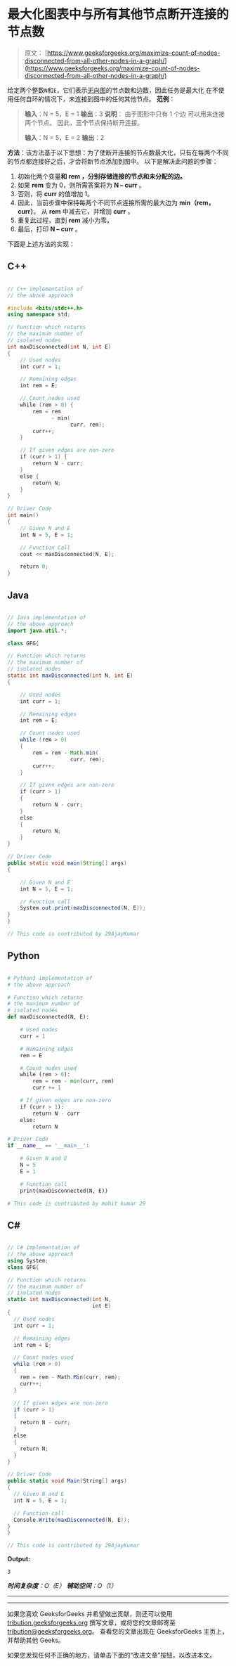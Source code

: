 # 最大化图表中与所有其他节点断开连接的节点数

> 原文： [https://www.geeksforgeeks.org/maximize-count-of-nodes-disconnected-from-all-other-nodes-in-a-graph/](https://www.geeksforgeeks.org/maximize-count-of-nodes-disconnected-from-all-other-nodes-in-a-graph/)

给定两个整数`N`和`E`，它们表示[无向图](https://www.geeksforgeeks.org/graph-data-structure-and-algorithms/)的节点数和边数，因此任务是最大化 在不使用任何自环的情况下，未连接到图中的任何其他节点。
**范例**：

> **输入**：N = 5，E = 1
> **输出**：3
> **说明**：
> 由于图形中只有 1 个边 可以用来连接两个节点。
> 因此，**三个**节点保持断开连接。
> 
> **输入**：N = 5，E = 2
> **输出**：2

**方法**：该方法基于以下思想：为了使断开连接的节点数最大化，只有在每两个不同的节点都连接好之后，才会将新节点添加到图中。 以下是解决此问题的步骤：

1.  初始化两个变量**和 **rem** ，分别存储连接的节点和未分配的边。**
2.  如果 **rem** 变为 0，则所需答案将为 **N – curr** 。
3.  否则，将 **curr** 的值增加 1。
4.  因此，当前步骤中保持每两个不同节点连接所需的最大边为 **min（rem，curr）**。 从 **rem** 中减去它，并增加 **curr** 。
5.  重复此过程，直到 **rem** 减小为零。
6.  最后，打印 **N – curr** 。

下面是上述方法的实现：

## C++

```cpp

// C++ implementation of
// the above approach

#include <bits/stdc++.h>
using namespace std;

// Function which returns
// the maximum number of
// isolated nodes
int maxDisconnected(int N, int E)
{
    // Used nodes
    int curr = 1;

    // Remaining edges
    int rem = E;

    // Count nodes used
    while (rem > 0) {
        rem = rem
              - min(
                    curr, rem);
        curr++;
    }

    // If given edges are non-zero
    if (curr > 1) {
        return N - curr;
    }
    else {
        return N;
    }
}

// Driver Code
int main()
{
    // Given N and E
    int N = 5, E = 1;

    // Function Call
    cout << maxDisconnected(N, E);

    return 0;
}

```

## Java

```java

// Java implementation of
// the above approach
import java.util.*;

class GFG{

// Function which returns
// the maximum number of
// isolated nodes
static int maxDisconnected(int N, int E)
{

    // Used nodes
    int curr = 1;

    // Remaining edges
    int rem = E;

    // Count nodes used
    while (rem > 0) 
    {
        rem = rem - Math.min(
                    curr, rem);
        curr++;
    }

    // If given edges are non-zero
    if (curr > 1)
    {
        return N - curr;
    }
    else
    {
        return N;
    }
}

// Driver Code
public static void main(String[] args)
{

    // Given N and E
    int N = 5, E = 1;

    // Function call
    System.out.print(maxDisconnected(N, E));
}
}

// This code is contributed by 29AjayKumar

```

## Python

```py

# Python3 implementation of
# the above approach

# Function which returns
# the maximum number of
# isolated nodes
def maxDisconnected(N, E):

    # Used nodes
    curr = 1

    # Remaining edges
    rem = E

    # Count nodes used
    while (rem > 0):
        rem = rem - min(curr, rem)
        curr += 1

    # If given edges are non-zero
    if (curr > 1):
        return N - curr
    else:
        return N

# Driver Code
if __name__ == '__main__':

    # Given N and E
    N = 5
    E = 1

    # Function call
    print(maxDisconnected(N, E))

# This code is contributed by mohit kumar 29

```

## C#

```cs

// C# implementation of
// the above approach
using System;
class GFG{

// Function which returns
// the maximum number of
// isolated nodes
static int maxDisconnected(int N, 
                           int E)
{    
  // Used nodes
  int curr = 1;

  // Remaining edges
  int rem = E;

  // Count nodes used
  while (rem > 0) 
  {
    rem = rem - Math.Min(curr, rem);
    curr++;
  }

  // If given edges are non-zero
  if (curr > 1)
  {
    return N - curr;
  }
  else
  {
    return N;
  }
}

// Driver Code
public static void Main(String[] args)
{
  // Given N and E
  int N = 5, E = 1;

  // Function call
  Console.Write(maxDisconnected(N, E));
}
}

// This code is contributed by 29AjayKumar

```

**Output:** 

```
3

```

***时间复杂度**：O（E）*
***辅助空间**：O（1）*



* * *

* * *

如果您喜欢 GeeksforGeeks 并希望做出贡献，则还可以使用 [tribution.geeksforgeeks.org](https://contribute.geeksforgeeks.org/) 撰写文章，或将您的文章邮寄至 tribution@geeksforgeeks.org。 查看您的文章出现在 GeeksforGeeks 主页上，并帮助其他 Geeks。

如果您发现任何不正确的地方，请单击下面的“改进文章”按钮，以改进本文。
